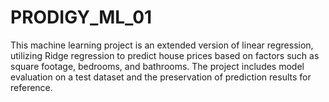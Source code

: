 # PRODIGY_ML_01
 This machine learning project is an extended version of linear regression, utilizing Ridge regression to predict house prices based on factors such as square footage, bedrooms, and bathrooms. The project includes model evaluation on a test dataset and the preservation of prediction results for reference.
